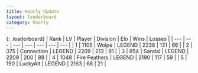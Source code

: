 ```yaml
---
title: Hourly Update
layout: leaderboard
category: hourly
---
```


{: .leaderboard}
| Rank | LV | Player | Division | Elo | Wins | Losses |
| --- | --- | --- | --- | --- | --- | --- |
| <span data-change="0">1</span> | 1105 | <span title="ID: 204953">Wolpe</span> | LEGEND | <span data-change="0">2238</span> | <span data-change="0">131</span> | <span data-change="0">66</span> |
| <span data-change="2">2</span> | 375 | <span title="ID: 539711">Connection</span> | LEGEND | <span data-change="26">2209</span> | <span data-change="6">213</span> | <span data-change="0">91</span> |
| <span data-change="-1">3</span> | 854 | <span title="ID: 315148">Sandal</span> | LEGEND | <span data-change="0">2209</span> | <span data-change="0">200</span> | <span data-change="0">88</span> |
| <span data-change="-1">4</span> | 1048 | <span title="ID: 357425">Fire Feathers</span> | LEGEND | <span data-change="0">2190</span> | <span data-change="0">117</span> | <span data-change="0">59</span> |
| <span data-change="0">5</span> | 190 | <span title="ID: 512212">LuckyAlt</span> | LEGEND | <span data-change="0">2163</span> | <span data-change="0">68</span> | <span data-change="0">21</span> |